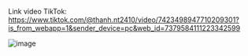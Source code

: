 Link video TikTok: https://www.tiktok.com/@thanh.nt2410/video/7423498947710209301?is_from_webapp=1&sender_device=pc&web_id=7379584111223342599
   
   ![image](https://github.com/user-attachments/assets/7c979e3c-51bf-48e8-8ceb-901ffafddf81)

